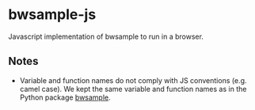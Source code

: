 # bwsample-js
Javascript implementation of bwsample to run in a browser.

## Notes
- Variable and function names do not comply with JS conventions (e.g. camel case). We kept the same variable and function names as in the Python package [bwsample](https://pypi.org/project/bwsample/).

